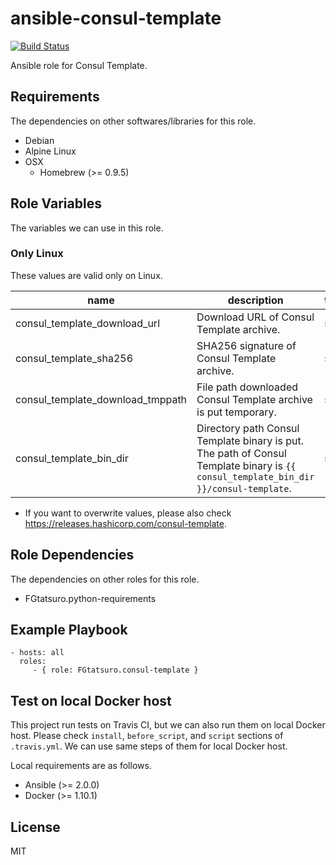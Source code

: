 ansible-consul-template
====================================

[![Build Status](https://travis-ci.org/FGtatsuro/ansible-consul-template.svg?branch=master)](https://travis-ci.org/FGtatsuro/ansible-consul-template)

Ansible role for Consul Template.

Requirements
------------

The dependencies on other softwares/libraries for this role.

- Debian
- Alpine Linux
- OSX
  - Homebrew (>= 0.9.5)

Role Variables
--------------

The variables we can use in this role.

### Only Linux

These values are valid only on Linux.

|name|description|type|default|
|---|---|---|---|
|consul_template_download_url|Download URL of Consul Template archive.|str|https://releases.hashicorp.com/consul-template/0.18.5/consul-template_0.18.5_linux_amd64.zip|
|consul_template_sha256|SHA256 signature of Consul Template archive.|str|b0cd6e821d6150c9a0166681072c12e906ed549ef4588f73ed58c9d834295cd2|
|consul_template_download_tmppath|File path downloaded Consul Template archive is put temporary.|str|/tmp/consul_template.zip|
|consul_template_bin_dir|Directory path Consul Template binary is put. The path of Consul Template binary is `{{ consul_template_bin_dir }}/consul-template`.|str|/usr/local/bin|

- If you want to overwrite values, please also check https://releases.hashicorp.com/consul-template.

Role Dependencies
-----------------

The dependencies on other roles for this role.

- FGtatsuro.python-requirements

Example Playbook
----------------

    - hosts: all
      roles:
         - { role: FGtatsuro.consul-template }

Test on local Docker host
-------------------------

This project run tests on Travis CI, but we can also run them on local Docker host.
Please check `install`, `before_script`, and `script` sections of `.travis.yml`.
We can use same steps of them for local Docker host.

Local requirements are as follows.

- Ansible (>= 2.0.0)
- Docker (>= 1.10.1)

License
-------

MIT
